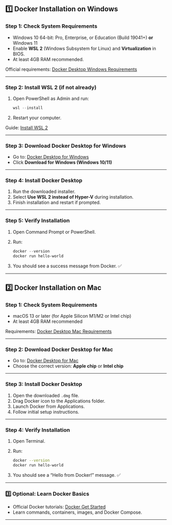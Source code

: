 ## **1️⃣ Docker Installation on Windows**

### **Step 1: Check System Requirements**

* Windows 10 64-bit: Pro, Enterprise, or Education (Build 19041+) **or** Windows 11
* Enable **WSL 2** (Windows Subsystem for Linux) and **Virtualization** in BIOS.
* At least 4GB RAM recommended.

Official requirements: [Docker Desktop Windows Requirements](https://docs.docker.com/desktop/windows/install/)

---

### **Step 2: Install WSL 2 (if not already)**

1. Open PowerShell as Admin and run:

   ```powershell
   wsl --install
   ```
2. Restart your computer.

Guide: [Install WSL 2](https://learn.microsoft.com/en-us/windows/wsl/install)

---

### **Step 3: Download Docker Desktop for Windows**

* Go to: [Docker Desktop for Windows](https://www.docker.com/products/docker-desktop/)
* Click **Download for Windows (Windows 10/11)**

---

### **Step 4: Install Docker Desktop**

1. Run the downloaded installer.
2. Select **Use WSL 2 instead of Hyper-V** during installation.
3. Finish installation and restart if prompted.

---

### **Step 5: Verify Installation**

1. Open Command Prompt or PowerShell.
2. Run:

   ```powershell
   docker --version
   docker run hello-world
   ```
3. You should see a success message from Docker. ✅

---

## **2️⃣ Docker Installation on Mac**

### **Step 1: Check System Requirements**

* macOS 13 or later (for Apple Silicon M1/M2 or Intel chip)
* At least 4GB RAM recommended

Requirements: [Docker Desktop Mac Requirements](https://docs.docker.com/desktop/mac/install/)

---

### **Step 2: Download Docker Desktop for Mac**

* Go to: [Docker Desktop for Mac](https://www.docker.com/products/docker-desktop/)
* Choose the correct version: **Apple chip** or **Intel chip**

---

### **Step 3: Install Docker Desktop**

1. Open the downloaded `.dmg` file.
2. Drag Docker icon to the Applications folder.
3. Launch Docker from Applications.
4. Follow initial setup instructions.

---

### **Step 4: Verify Installation**

1. Open Terminal.
2. Run:

   ```bash
   docker --version
   docker run hello-world
   ```
3. You should see a “Hello from Docker!” message. ✅

---

### **3️⃣ Optional: Learn Docker Basics**

* Official Docker tutorials: [Docker Get Started](https://docs.docker.com/get-started/)
* Learn commands, containers, images, and Docker Compose.

---


